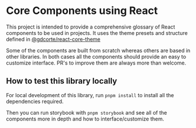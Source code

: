 # Core Components using React

This project is intended to provide a comprehensive glossary of React components to be used in projects.
It uses the theme presets and structure defined in [@gdcorte/react-core-theme](https://github.com/Gdcorte/react-core-theme)

Some of the components are built from scratch whereas others are based in other libraries.
In both cases all the components should provide an easy to customize interface. PR's to improve them are always more than welcome.

## How to test this library locally

For local development of this library, run `pnpm install` to install all the dependencies required.

Then you can run storybook with `pnpm storybook` and see all of the components more in depth and how to interface/customize them.
